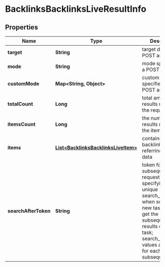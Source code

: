 

# BacklinksBacklinksLiveResultInfo


## Properties

| Name | Type | Description | Notes |
|------------ | ------------- | ------------- | -------------|
|**target** | **String** | target domain in a POST array |  [optional] |
|**mode** | **String** | mode specified in a POST array |  [optional] |
|**customMode** | **Map&lt;String, Object&gt;** | custom mode specified in a POST array |  [optional] |
|**totalCount** | **Long** | total amount of results relevant the request |  [optional] |
|**itemsCount** | **Long** | the number of results returned in the items array |  [optional] |
|**items** | [**List&lt;BacklinksBacklinksLiveItem&gt;**](BacklinksBacklinksLiveItem.md) | contains relevant backlinks and referring domains data |  [optional] |
|**searchAfterToken** | **String** | token for subsequent requests by specifying the unique search_after_token when setting a new task, you will get the subsequent results of the initial task; search_after_token values are unique for each subsequent task |  [optional] |



